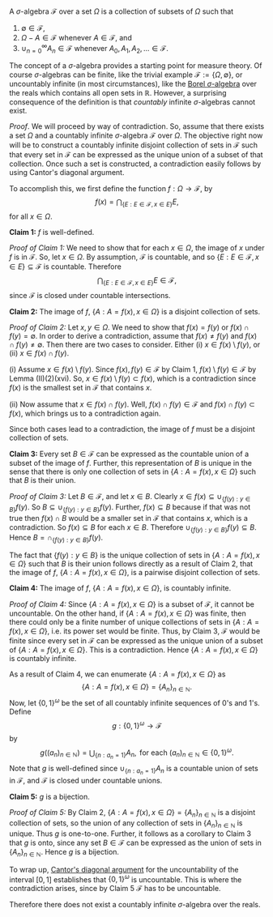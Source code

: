 A $\sigma$-algebra $\mathcal{F}$ over a set $\Omega$ is a collection of subsets of $\Omega$ such that

1. $\emptyset \in \mathcal{F}$,
2. $\Omega - A \in \mathcal{F}$ whenever $A \in \mathcal{F}$, and 
3. $\cup_{n=0}^{\infty}A_{n} \in \mathcal{F}$ whenever $A_{0}, A_{1}, A_{2},... \in \mathcal{F}$.

The concept of a $\sigma$-algebra provides a starting point for measure theory. 
Of course $\sigma$-algebras can be finite, like the 
trivial example $\mathcal{F} := \{\Omega, \emptyset\}$, or uncountably infinite (in most 
circumstances), like the [Borel $\sigma$-algebra](https://en.wikipedia.org/wiki/Sigma-algebra#Borel_and_Lebesgue_.CF.83-algebras) 
over the reals which contains all open sets in $\mathbb{R}$. However, a surprising consequence of the
definition is that *countably* infinite $\sigma$-algebras cannot exist.


$Proof.$ We will proceed by way of contradiction. So, assume that there exists a set $\Omega$ and a countably infinite $\sigma$-algebra $\mathcal{F}$ over $\Omega$.
The objective right now will be to construct a countably infinite disjoint collection of sets in $\mathcal{F}$ such that every set in
$\mathcal{F}$ can be expressed as the unique union of a subset of that collection. Once such a set is constructed, a contradiction easily follows by
using Cantor's diagonal argument.

To accomplish this, we first define the function $f : \Omega \rightarrow \mathcal{F}$, by 
$$ f(x) = \bigcap_{\{E : E\in \mathcal{F}, x \in E\}}E, $$
for all $x \in \Omega$.

**Claim 1:** $f$ is well-defined.

*Proof of Claim 1:* We need to show that for each $x \in \Omega$, the image of $x$ under $f$ is in $\mathcal{F}$. 
So, let $x \in \Omega$. By assumption, $\mathcal{F}$ is countable, and
so $\left\{ E : E \in \mathcal{F}, x \in E \right\} \subseteq \mathcal{F}$ is countable. Therefore 
$$ \bigcap_{\left\{ E: E\in\mathcal{F}, x \in E \right\}}E \in \mathcal{F}, $$
since $\mathcal{F}$ is closed under countable intersections.
$$\tag*{$\blacksquare$ Claim 1}$$

**Claim 2:** The image of $f$, $\left\{ A : A = f(x), x \in \Omega \right\}$ is a disjoint collection of sets.

*Proof of Claim 2:* Let $x, y \in \Omega$. We need to show that $f(x) = f(y)$ or $f(x) \cap f(y) = \emptyset$. 
In order to derive a contradiction, assume that $f(x) \neq f(y)$ and $f(x) \cap f(y) \neq \emptyset$. 
Then there are two cases to consider. Either (i) $x \in f(x) \setminus f(y)$, or (ii) $x \in f(x) \cap
f(y)$.

(i) Assume $x \in f(x) \setminus f(y)$.
Since $f(x), f(y) \in \mathcal{F}$ by Claim 1, $f(x) \setminus f(y) \in \mathcal{F}$ by Lemma (II)(2)(xvi). So, $x \in f(x) \setminus f(y) \subset
f(x)$, which is a contradiction since $f(x)$ is the smallest set in $\mathcal{F}$ that contains $x$.

(ii) Now assume that $x \in f(x) \cap f(y)$.
Well, $f(x) \cap f(y) \in \mathcal{F}$ and $f(x) \cap f(y) \subset f(x)$, which brings us to a contradiction again. 

Since both cases lead to a contradiction, the image of $f$ must be a disjoint collection of sets.
$$\tag*{$\blacksquare$ Claim 2}$$

**Claim 3:** Every set $B \in \mathcal{F}$ can be expressed as the countable union of a subset of the image of $f$. Further, this
representation of $B$ is unique in the sense that there is only one collection of sets in $\left\{ A : A = f(x), x \in \Omega \right\}$ such that
$B$ is their union.

*Proof of Claim 3:* Let $B \in \mathcal{F}$, and let $x \in B$. Clearly $x \in f(x) \subseteq \cup_{\left\{ f(y) : y \in B \right\}}f(y)$. 
So $B \subseteq \cup_{\left\{ f(y) : y \in B \right\}}f(y)$. 
Further, $f(x) \subseteq B$ because if that was not true then $f(x) \cap B$ would be a smaller set in
$\mathcal{F}$ that contains $x$, which is a contradiction. So $f(x) \subseteq B$ for each $x \in B$. 
Therefore $\cup_{\left\{f(y) : y \in B \right\}}f(y) \subseteq B$. Hence $B = \cap_{\{f(y) : y \in B\}}f(y)$.

The fact that $\left\{ f(y) : y \in B \right\}$ is the unique collection of sets in $\left\{ A : A = f(x), x \in \Omega \right\}$ such that 
$B$ is their union follows directly as a result of Claim 2, 
that the image of $f$, $\left\{ A : A = f(x), x \in \Omega \right\}$, is a pairwise disjoint collection of sets.
$$\tag*{$\blacksquare$ Claim 3}$$

**Claim 4:** The image of $f$, $\left\{ A : A = f(x), x \in \Omega \right\}$, is countably infinite.

*Proof of Claim 4:* Since $\left\{ A : A = f(x), x \in \Omega \right\}$ is a subset of $\mathcal{F}$, it cannot be uncountable. 
On the other hand, if $\left\{ A : A = f(x), x \in \Omega \right\}$
was finite, then there could only be a finite number of unique collections of sets in $\left\{ A : A = f(x), x \in \Omega \right\}$, i.e. its power
set would be finite. Thus, by Claim 3, $\mathcal{F}$ would be finite since every set in $\mathcal{F}$ can be expressed as the unique union of a subset
of $\left\{ A : A = f(x), x \in \Omega \right\}$. This is a contradiction. Hence $\left\{ A : A = f(x), x \in \Omega \right\}$ is countably infinite.
$$\tag*{$\blacksquare$ Claim 4}$$

As a result of Claim 4, we can enumerate $\left\{ A : A = f(x), x \in \Omega \right\}$ as 
$$ \left\{ A : A = f(x), x \in \Omega \right\} = \left\{ A_{n} \right\}_{n\in\mathbb{N}}. $$
Now, let $\left\{ 0,1 \right\}^{\omega}$ be the set of all countably infinite sequences of 0's and 1's. Define 
$$ g: \left\{ 0,1 \right\}^{\omega} \longrightarrow \mathcal{F} $$
by 
$$ g\left( \left( a_{n} \right)_{n\in\mathbb{N}} \right) = \bigcup_{\{n : a_{n} = 1\}}A_{n}, \text{ for each } \left( a_{n} \right)_{n\in\mathbb{N}}
\in \left\{ 0,1 \right\}^{\omega}. $$
Note that $g$ is well-defined since $\cup_{\{n:a_{n}=1\}}A_{n}$ is a countable union of sets in $\mathcal{F}$, and $\mathcal{F}$ is closed under
countable unions.

**Claim 5:** $g$ is a bijection.

*Proof of Claim 5:* By Claim 2, $\left\{ A : A = f(x), x \in \Omega \right\} = \left\{ A_{n} \right\}_{n\in\mathbb{N}}$ 
is a disjoint collection of sets, so the union
of any collection of sets in $\left\{ A_{n} \right\}_{n\in\mathbb{N}}$ is unique. Thus $g$ is one-to-one. Further, it follows as a corollary to Claim
3 that $g$ is onto, since any set $B \in \mathcal{F}$ can be expressed as the union of sets in $\left\{ A_{n} \right\}_{n\in\mathbb{N}}$. Hence $g$ is a bijection.
$$\tag*{$\blacksquare$ Claim 5}$$

To wrap up, [Cantor's diagonal argument](https://en.wikipedia.org/wiki/Cantor%27s_diagonal_argument) 
for the uncountability of the interval $[0,1]$ establishes that $\left\{ 0,1 \right\}^{\omega}$ is uncountable.
This is where the contradiction arises, since by Claim 5 $\mathcal{F}$ has to be uncountable.

Therefore there does not exist a countably infinite $\sigma$-algebra over the reals.
$$\tag*{$\Box$}$$
